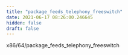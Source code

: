 ```yaml
---
title: "package_feeds_telephony_freeswitch"
date: 2021-06-17 08:26:00.246645
hidden: false
draft: false
---
```


x86/64/package_feeds_telephony_freeswitch

